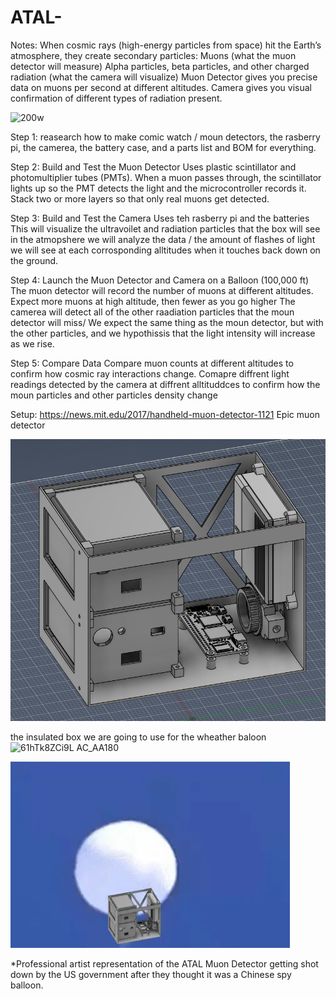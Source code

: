 # ATAL-

Notes:
When cosmic rays (high-energy particles from space) hit the Earth’s atmosphere, they create secondary particles:
Muons (what the muon detector will measure)
Alpha particles, beta particles, and other charged radiation (what the camera will visualize)
Muon Detector gives you precise data on muons per second at different altitudes.
Camera gives you visual confirmation of different types of radiation present.

![200w](https://github.com/user-attachments/assets/a24ca46e-d6fd-4d45-b5ce-3f9d5d800b9c)

Step 1: reasearch how to make comic watch / moun detectors, the rasberry pi, the camerea, the battery case, and a parts list and BOM for everything. 

Step 2: Build and Test the Muon Detector
Uses plastic scintillator and photomultiplier tubes (PMTs).
When a muon passes through, the scintillator lights up so the PMT detects the light and the microcontroller records it.
Stack two or more layers so that only real muons get detected. 

Step 3: Build and Test the Camera
Uses teh rasberry pi and the batteries
This will visualize the ultravoilet and radiation particles that the box will see in the atmopshere
we will analyze the data / the amount of flashes of light we will see at each corrosponding alltitudes when it touches back down on the ground.

Step 4: Launch the Muon Detector and Camera on a Balloon (100,000 ft)
The muon detector will record the number of muons at different altitudes.
Expect more muons at high altitude, then fewer as you go higher
The camerea will detect all of the other raadiation particles that the moun detector will miss/
We expect the same thing as the moun detector, but with the other particles, and we hypothissis that the light intensity will increase as we rise.

Step 5: Compare Data
Compare muon counts at different altitudes to confirm how cosmic ray interactions change.
Comapre diffrent light readings detected by the camera at diffrent alltituddces to confirm how the moun particles and other particles density change



Setup: https://news.mit.edu/2017/handheld-muon-detector-1121 Epic muon detector


![CAD picture](https://github.com/Acoltvet/ATAL/blob/main/ATAL_CAD.PNG)

 the insulated box we are going to use for the wheather baloon ![61hTk8ZCi9L _AC_AA180_](https://github.com/user-attachments/assets/463c721e-e22b-48b7-9a61-b1433c33efd9)

![gif](https://github.com/Acoltvet/ATAL/blob/main/ATALgif.webp)

*Professional artist representation of the ATAL Muon Detector getting shot down by the US government after they thought it was a Chinese spy balloon.
